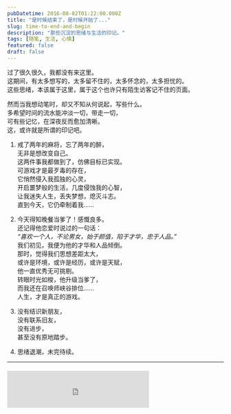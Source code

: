 ```yaml
---
pubDatetime: 2016-08-02T01:22:00.000Z
title: "是时候结束了，是时候开始了..."
slug: time-to-end-and-begin
description: "那些沉淀的思绪与生活的印记。"
tags: [随笔, 生活, 心情]
featured: false
draft: false
---
```


过了很久很久，我都没有来这里。  
这期间，有太多想写的，太多留不住的，太多怀念的，太多担忧的。  
这些思绪，本该属于这里，属于这个也许只有陌生访客记不住的页面。  

然而当我想动笔时，却又不知从何说起，写些什么。  
多希望时间的流水能冲淡一切，带走一切，  
可有些记忆，在深夜反而愈加清晰。  
这，或许就是所谓的印记吧。

1. 戒了两年的麻将，忘了两年的醉，  
无非是想改变自己。  
这两件事我都做到了，仿佛目标已实现。  
可游戏才是最歹毒的存在，  
它悄然侵入我孤独的心灵，  
开启噩梦般的生活，几度侵蚀我的心智，  
让我迷失人生，丢失梦想，熄灭斗志。  
直到今天，它仍牵制着我……

2. 今天得知晚餐当爹了！感慨良多。  
还记得他恋爱时说过的一句话：  
*“喜欢一个人，不论男女，始于颜值，陷于才华，忠于人品。”*  
我们初见，我便为他的才华和人品倾倒。  
那时，觉得我们思想差距太大，  
或许是环境，或许是经历，或许是天赋，  
他一直优秀无可挑剔。  
转眼时光如梭，他升级当爹了，  
而我还在召唤师峡谷排位……  
人生，才是真正的游戏。

3. 没有结识新朋友，  
没有联系旧友，  
没有进步，  
甚至没有原地踏步。

4. 思绪退潮，未完待续。

---

<!-- 网易云音乐播放器 -->
<div style="margin-top: 20px;">
  <iframe 
    frameborder="no" 
    border="0" 
    marginwidth="0" 
    marginheight="0" 
    width="330" 
    height="86" 
    src="https://music.163.com/outchain/player?type=2&id=423104735&auto=1&height=66">
  </iframe>
</div>